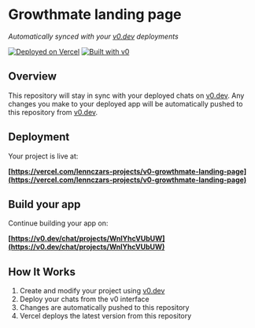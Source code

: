 # Growthmate landing page

*Automatically synced with your [v0.dev](https://v0.dev) deployments*

[![Deployed on Vercel](https://img.shields.io/badge/Deployed%20on-Vercel-black?style=for-the-badge&logo=vercel)](https://vercel.com/lennczars-projects/v0-growthmate-landing-page)
[![Built with v0](https://img.shields.io/badge/Built%20with-v0.dev-black?style=for-the-badge)](https://v0.dev/chat/projects/WnlYhcVUbUW)

## Overview

This repository will stay in sync with your deployed chats on [v0.dev](https://v0.dev).
Any changes you make to your deployed app will be automatically pushed to this repository from [v0.dev](https://v0.dev).

## Deployment

Your project is live at:

**[https://vercel.com/lennczars-projects/v0-growthmate-landing-page](https://vercel.com/lennczars-projects/v0-growthmate-landing-page)**

## Build your app

Continue building your app on:

**[https://v0.dev/chat/projects/WnlYhcVUbUW](https://v0.dev/chat/projects/WnlYhcVUbUW)**

## How It Works

1. Create and modify your project using [v0.dev](https://v0.dev)
2. Deploy your chats from the v0 interface
3. Changes are automatically pushed to this repository
4. Vercel deploys the latest version from this repository